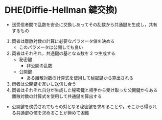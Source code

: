 # DHE(Diffie-Hellman 鍵交換)

- 送受信者間で乱数を安全に交換しあってその乱数から共通鍵を生成し，共有するもの

1. 両者は離散対数の計算に必要なパラメータ値を決める
   - このパラメータは公開しても良い
1. 両者はそれぞれ，共通鍵の基となる数を 2 つ生成する
   - 秘密鍵
     - 非公開の乱数
   - 公開鍵
     - ある離散対数の計算式を使用して秘密鍵から算出される
1. 両者は公開鍵を互いに送信し合う
1. 両者はそれぞれ自分が生成した秘密鍵と相手から受け取った公開鍵からある離散対数の計算式を使用して共通鍵を算出する

- 公開鍵を傍受されてもその対となる秘密鍵を求めることや，そこから得られる共通鍵の値を求めることが極めて困難
